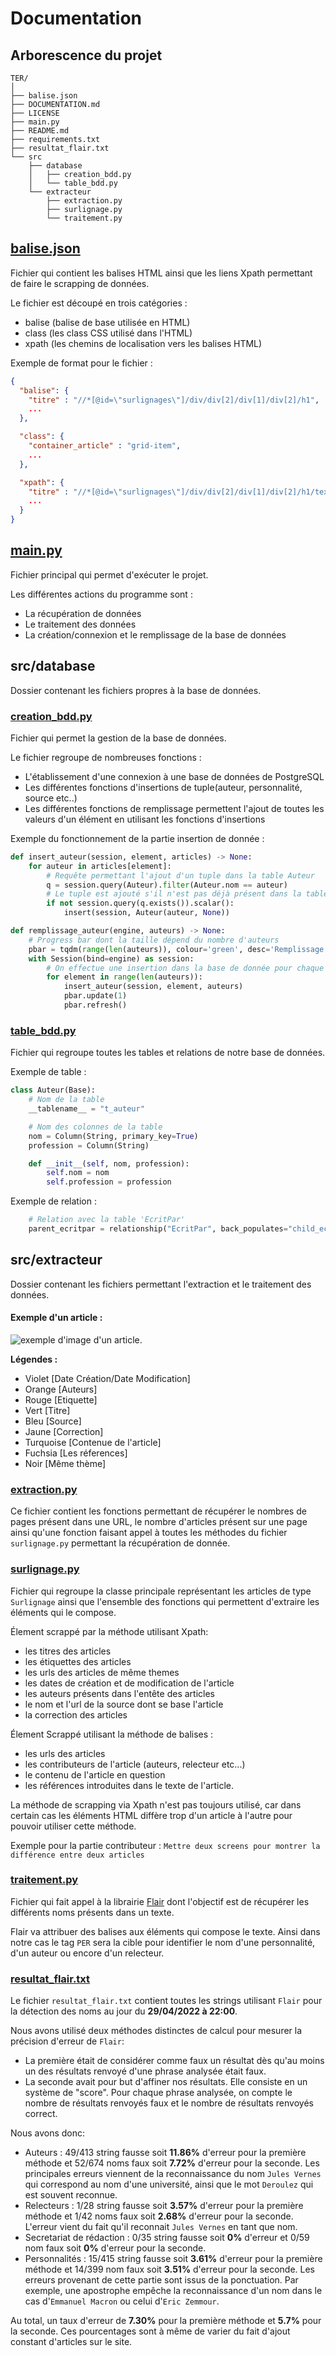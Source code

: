 # Documentation

## Arborescence du projet
```text
TER/
│
├── balise.json
├── DOCUMENTATION.md
├── LICENSE
├── main.py
├── README.md
├── requirements.txt
├── resultat_flair.txt
└── src
    ├── database
    │   ├── creation_bdd.py
    │   └── table_bdd.py
    └── extracteur
        ├── extraction.py
        ├── surlignage.py
        └── traitement.py
```

## [balise.json](https://github.com/theophiIe/TER/blob/xpath_version/balise.json)

Fichier qui contient les balises HTML ainsi que les liens Xpath permettant de faire le scrapping de données.

Le fichier est découpé en trois catégories : 
 - balise (balise de base utilisée en HTML)
 - class (les class CSS utilisé dans l'HTML)
 - xpath (les chemins de localisation vers les balises HTML)

Exemple de format pour le fichier :
```json
{
  "balise": {
    "titre" : "//*[@id=\"surlignages\"]/div/div[2]/div[1]/div[2]/h1",
    ...
  },

  "class": {
    "container_article" : "grid-item",
    ...
  },

  "xpath": {
    "titre" : "//*[@id=\"surlignages\"]/div/div[2]/div[1]/div[2]/h1/text()",
    ...
  }
}
```

## [main.py](https://github.com/theophiIe/TER/blob/xpath_version/main.py)

Fichier principal qui permet d'exécuter le projet.

Les différentes actions du programme sont :
 - La récupération de données
 - Le traitement des données
 - La création/connexion et le remplissage de la base de données

## src/database
Dossier contenant les fichiers propres à la base de données.

### [creation_bdd.py](https://github.com/theophiIe/TER/blob/xpath_version/creation_bdd.py)

Fichier qui permet la gestion de la base de données.

Le fichier regroupe de nombreuses fonctions :
 - L'établissement d'une connexion à une base de données de PostgreSQL
 - Les différentes fonctions d'insertions de tuple(auteur, personnalité, source etc..)
 - Les différentes fonctions de remplissage permettent l'ajout de toutes les valeurs d'un élément en utilisant les fonctions d'insertions

Exemple du fonctionnement de la partie insertion de donnée :
```python
def insert_auteur(session, element, articles) -> None:
    for auteur in articles[element]:
        # Requête permettant l'ajout d'un tuple dans la table Auteur
        q = session.query(Auteur).filter(Auteur.nom == auteur)
        # Le tuple est ajouté s'il n'est pas déjà présent dans la table
        if not session.query(q.exists()).scalar():
            insert(session, Auteur(auteur, None))

def remplissage_auteur(engine, auteurs) -> None:
    # Progress bar dont la taille dépend du nombre d'auteurs
    pbar = tqdm(range(len(auteurs)), colour='green', desc='Remplissage auteur')
    with Session(bind=engine) as session:
        # On effectue une insertion dans la base de donnée pour chaque élément présent dans le tableau
        for element in range(len(auteurs)):
            insert_auteur(session, element, auteurs)
            pbar.update(1)
            pbar.refresh()
```

### [table_bdd.py](https://github.com/theophiIe/TER/blob/xpath_version/table_bdd.py)

Fichier qui regroupe toutes les tables et relations de notre base de données.

Exemple de table :
```python
class Auteur(Base):
    # Nom de la table
    __tablename__ = "t_auteur"

    # Nom des colonnes de la table
    nom = Column(String, primary_key=True)
    profession = Column(String)

    def __init__(self, nom, profession):
        self.nom = nom
        self.profession = profession
```

Exemple de relation :
```python
    # Relation avec la table 'EcritPar'
    parent_ecritpar = relationship("EcritPar", back_populates="child_ecritpar")
```

## src/extracteur
Dossier contenant les fichiers permettant l'extraction et le traitement des données. 

#### Exemple d'un article :

![exemple d'image d'un article.](/images/ImageArticle.png "exemple d'image d'un article.")

**Légendes :** 

* Violet [Date Création/Date Modification]
* Orange [Auteurs]
* Rouge [Etiquette]
* Vert [Titre]
* Bleu [Source]
* Jaune [Correction]
* Turquoise [Contenue de l'article]
* Fuchsia [Les réferences]
* Noir [Même thème]

### [extraction.py](https://github.com/theophiIe/TER/blob/xpath_version/extraction.py)

Ce fichier contient les fonctions permettant de récupérer le nombres de pages présent dans une URL, le nombre
d'articles présent sur une page ainsi qu'une fonction faisant appel à toutes les méthodes du fichier `surlignage.py`
permettant la récupération de donnée.

### [surlignage.py](https://github.com/theophiIe/TER/blob/xpath_version/surlignage.py)

Fichier qui regroupe la classe principale représentant les articles de type `Surlignage` ainsi que l'ensemble des fonctions
qui permettent d'extraire les éléments qui le compose.

Élement scrappé par la méthode utilisant Xpath:
 - les titres des articles
 - les étiquettes des articles
 - les urls des articles de même themes
 - les dates de création et de modification de l'article
 - les auteurs présents dans l'entête des articles
 - le nom et l'url de la source dont se base l'article
 - la correction des articles

Élement Scrappé utilisant la méthode de balises :
 - les urls des articles
 - les contributeurs de l'article (auteurs, relecteur etc...)
 - le contenu de l'article en question
 - les références introduites dans le texte de l'article.

La méthode de scrapping via Xpath n'est pas toujours utilisé, car dans certain cas les éléments HTML
diffère trop d'un article à l'autre pour pouvoir utiliser cette méthode.

Exemple pour la partie contributeur :
`Mettre deux screens pour montrer la différence entre deux articles`

### [traitement.py](https://github.com/theophiIe/TER/blob/xpath_version/traitement.py)

Fichier qui fait appel à la librairie [Flair](https://github.com/theophiIe/TER/blob/xpath_version/traitement.py)
dont l'objectif est de récupérer les différents noms présents dans un texte.

Flair va attribuer des balises aux éléments qui compose le texte. Ainsi dans notre cas le tag `PER` 
sera la cible pour identifier le nom d'une personnalité, d'un auteur ou encore d'un relecteur.

### [resultat_flair.txt](https://github.com/theophiIe/TER/blob/xpath_version/resultat_flair.txt)

Le fichier `resultat_flair.txt` contient toutes les strings utilisant `Flair` pour la détection des noms au jour du __29/04/2022 à 22:00__. 

Nous avons utilisé deux méthodes distinctes de calcul pour mesurer la précision d'erreur de `Flair`:
- La première était de considérer comme faux un résultat dès qu'au moins un des résultats renvoyé d'une phrase analysée était faux.
- La seconde avait pour but d'affiner nos résultats. Elle consiste en un système de "score". Pour chaque phrase analysée, on compte le nombre de résultats renvoyés faux et le nombre de résultats renvoyés correct.

Nous avons donc:
- Auteurs : 49/413 string fausse soit __11.86%__ d'erreur pour la première méthode et 52/674 noms faux soit __7.72%__ d'erreur pour la seconde. Les principales erreurs viennent de la reconnaissance du nom `Jules Vernes` qui correspond au nom d'une université,
ainsi que le mot `Deroulez` qui est souvent reconnue.
- Relecteurs : 1/28 string fausse soit __3.57%__ d'erreur pour la première méthode et 1/42 noms faux soit __2.68%__ d'erreur pour la seconde. L'erreur vient du fait qu'il reconnait `Jules Vernes` en tant que nom.
- Secretariat de rédaction : 0/35 string fausse soit __0%__ d'erreur et 0/59 nom faux soit __0%__ d'erreur pour la seconde.
- Personnalités : 15/415 string fausse soit __3.61%__ d'erreur pour la première méthode et 14/399 nom faux soit __3.51%__ d'erreur pour la seconde. Les erreurs provenant de cette partie sont issus de la ponctuation. 
Par exemple, une apostrophe empêche la reconnaissance d'un nom dans le cas d'`Emmanuel Macron` ou celui d'`Eric Zemmour`.

Au total, un taux d'erreur de __7.30%__ pour la première méthode et __5.7%__ pour la seconde.
Ces pourcentages sont à même de varier du fait d'ajout constant d'articles sur le site.

